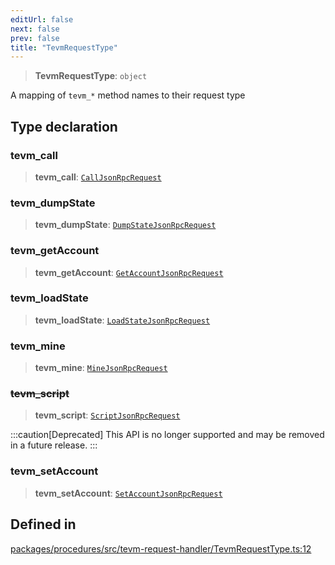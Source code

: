 ```yaml
---
editUrl: false
next: false
prev: false
title: "TevmRequestType"
---
```


> **TevmRequestType**: `object`

A mapping of `tevm_*` method names to their request type

## Type declaration

### tevm\_call

> **tevm\_call**: [`CallJsonRpcRequest`](/reference/tevm/procedures/type-aliases/calljsonrpcrequest/)

### tevm\_dumpState

> **tevm\_dumpState**: [`DumpStateJsonRpcRequest`](/reference/tevm/procedures/type-aliases/dumpstatejsonrpcrequest/)

### tevm\_getAccount

> **tevm\_getAccount**: [`GetAccountJsonRpcRequest`](/reference/tevm/procedures/type-aliases/getaccountjsonrpcrequest/)

### tevm\_loadState

> **tevm\_loadState**: [`LoadStateJsonRpcRequest`](/reference/tevm/procedures/type-aliases/loadstatejsonrpcrequest/)

### tevm\_mine

> **tevm\_mine**: [`MineJsonRpcRequest`](/reference/tevm/procedures/type-aliases/minejsonrpcrequest/)

### ~~tevm\_script~~

> **tevm\_script**: [`ScriptJsonRpcRequest`](/reference/tevm/procedures/type-aliases/scriptjsonrpcrequest/)

:::caution[Deprecated]
This API is no longer supported and may be removed in a future release.
:::

### tevm\_setAccount

> **tevm\_setAccount**: [`SetAccountJsonRpcRequest`](/reference/tevm/procedures/type-aliases/setaccountjsonrpcrequest/)

## Defined in

[packages/procedures/src/tevm-request-handler/TevmRequestType.ts:12](https://github.com/qbzzt/tevm-monorepo/blob/main/packages/procedures/src/tevm-request-handler/TevmRequestType.ts#L12)

